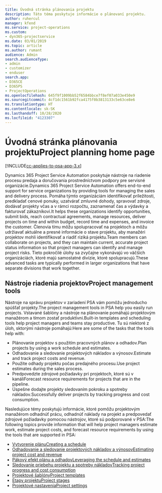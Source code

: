 ```yaml
---
title: Úvodná stránka plánovania projektu
description: Táto téma poskytuje informácie o plánovaní projektu.
author: ruhercul
manager: kfend
ms.service: project-operations
ms.custom:
- dyn365-projectservice
ms.date: 03/01/2019
ms.topic: article
ms.author: rumant
audience: Admin
search.audienceType:
- admin
- customizer
- enduser
search.app:
- D365CE
- D365PS
- ProjectOperations
ms.openlocfilehash: 645f9f1009bb52f6584bbce7f8ef07a033e450e9
ms.sourcegitcommit: 4cf1dc1561b92fca4175f0b3813133c5e63ce8e6
ms.translationtype: HT
ms.contentlocale: sk-SK
ms.lasthandoff: 10/28/2020
ms.locfileid: "4123307"
---
```

# <a name="project-planning-home-page"></a><span data-ttu-id="b5d1d-103">Úvodná stránka plánovania projektu</span><span class="sxs-lookup"><span data-stu-id="b5d1d-103">Project planning home page</span></span>

[!INCLUDE[cc-applies-to-psa-app-3.x](../includes/cc-applies-to-psa-app-3x.md)]

<span data-ttu-id="b5d1d-104">Dynamics 365 Project Service Automation poskytuje nástroje na riadenie procesu predaja a doručovania prostredníctvom podpory pre servisné organizácie.</span><span class="sxs-lookup"><span data-stu-id="b5d1d-104">Dynamics 365 Project Service Automation offers end-to-end support for service organizations by providing tools for managing the sales and delivery process.</span></span> <span data-ttu-id="b5d1d-105">Pomáha týmto organizáciám identifikovať príležitosti, predkladať cenové ponuky, uzatvárať zmluvné dohody, spravovať zdroje, dodávať projekty včas a v rámci rozpočtu, zaznamenať čas a výdavky a fakturovať zákazníkovi.</span><span class="sxs-lookup"><span data-stu-id="b5d1d-105">It helps these organizations identify opportunities, submit bids, reach contractual agreements, manage resources, deliver projects on time and within budget, record time and expenses, and invoice the customer.</span></span> <span data-ttu-id="b5d1d-106">Členovia tímu môžu spolupracovať na projektoch a môžu udržiavať aktuálne a presné informácie o stave projektu, aby manažéri projektov mohli identifikovať a riadiť riziká projektu.</span><span class="sxs-lookup"><span data-stu-id="b5d1d-106">Team members can collaborate on projects, and they can maintain current, accurate project status information so that project managers can identify and manage project risks.</span></span> <span data-ttu-id="b5d1d-107">Tieto pokročilé úlohy sa zvyčajne vykonávajú vo väčších organizáciách, ktoré majú samostatné divízie, ktoré spolupracujú.</span><span class="sxs-lookup"><span data-stu-id="b5d1d-107">These advanced tasks are typically performed in larger organizations that have separate divisions that work together.</span></span>

## <a name="project-management-tools"></a><span data-ttu-id="b5d1d-108">Nástroje riadenia projektov</span><span class="sxs-lookup"><span data-stu-id="b5d1d-108">Project management tools</span></span>

<span data-ttu-id="b5d1d-109">Nástroje na správu projektov v zariadení PSA vám pomôžu jednoducho spúšťať projekty.</span><span class="sxs-lookup"><span data-stu-id="b5d1d-109">The project management tools in PSA help you easily run projects.</span></span> <span data-ttu-id="b5d1d-110">Vstavané šablóny a nástroje na plánovanie pomáhajú projektovým manažérom a tímom zostať produktívni.</span><span class="sxs-lookup"><span data-stu-id="b5d1d-110">Built-in templates and scheduling tools help project managers and teams stay productive.</span></span> <span data-ttu-id="b5d1d-111">Tu sú niektoré z úloh, sktorými nástroje pomáhajú:</span><span class="sxs-lookup"><span data-stu-id="b5d1d-111">Here are some of the tasks that the tools help with:</span></span>

- <span data-ttu-id="b5d1d-112">Plánovanie projektov s použitím pracovných plánov a odhadov.</span><span class="sxs-lookup"><span data-stu-id="b5d1d-112">Plan projects by using a work schedule and estimates.</span></span>
- <span data-ttu-id="b5d1d-113">Odhadovanie a sledovanie projektových nákladov a výnosov.</span><span class="sxs-lookup"><span data-stu-id="b5d1d-113">Estimate and track project costs and revenue.</span></span>
- <span data-ttu-id="b5d1d-114">Použite odhady projektu počas predajného procesu.</span><span class="sxs-lookup"><span data-stu-id="b5d1d-114">Use project estimates during the sales process.</span></span>
- <span data-ttu-id="b5d1d-115">Predpovedzte zdrojové požiadavky pri projektoch, ktoré sú v kanáli</span><span class="sxs-lookup"><span data-stu-id="b5d1d-115">Forecast resource requirements for projects that are in the pipeline.</span></span>
- <span data-ttu-id="b5d1d-116">Úspešne dodajte projekty sledovaním pokroku a spotreby nákladov.</span><span class="sxs-lookup"><span data-stu-id="b5d1d-116">Successfully deliver projects by tracking progress and cost consumption.</span></span>

<span data-ttu-id="b5d1d-117">Nasledujúce témy poskytujú informácie, ktoré pomôžu projektovým manažérom odhadnúť prácu, odhadnúť náklady na projekt a predpovedať zdrojové požiadavky pomocou nástrojov, ktoré sú podporované v PSA:</span><span class="sxs-lookup"><span data-stu-id="b5d1d-117">The following topics provide information that will help project managers estimate work, estimate project costs, and forecast resource requirements by using the tools that are supported in PSA:</span></span>

- [<span data-ttu-id="b5d1d-118">Vytvorenie plánu</span><span class="sxs-lookup"><span data-stu-id="b5d1d-118">Creating a schedule</span></span>](project-creating.md)
- [<span data-ttu-id="b5d1d-119">Odhadovanie a sledovanie projektových nákladov a výnosov</span><span class="sxs-lookup"><span data-stu-id="b5d1d-119">Estimating project cost and revenue</span></span>](project-estimating.md)
- [<span data-ttu-id="b5d1d-120">Pákový efekt plánu a odhadov</span><span class="sxs-lookup"><span data-stu-id="b5d1d-120">Leveraging the schedule and estimates</span></span>](project-leveraging.md)
- [<span data-ttu-id="b5d1d-121">Sledovanie priebehu projektu a spotreby nákladov</span><span class="sxs-lookup"><span data-stu-id="b5d1d-121">Tracking project progress and cost consumption</span></span>](project-tracking.md)
- [<span data-ttu-id="b5d1d-122">Projektové šablóny</span><span class="sxs-lookup"><span data-stu-id="b5d1d-122">Project templates</span></span>](project-templates.md)
- [<span data-ttu-id="b5d1d-123">Etapy projektu</span><span class="sxs-lookup"><span data-stu-id="b5d1d-123">Project stages</span></span>](project-stages.md)
- [<span data-ttu-id="b5d1d-124">Projektové nastavenia</span><span class="sxs-lookup"><span data-stu-id="b5d1d-124">Project settings</span></span>](project-settings.md)
